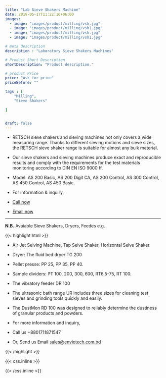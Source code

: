 ```yaml
---
title: "Lab Sieve Shakers Machine"
date: 2019-05-17T11:22:16+06:00
images: 
  - image: "images/product/milling/vsh.jpg"
  - image: "images/product/milling/vsh1.jpg"
  - image: "images/product/milling/vsh.jpg"
  - image: "images/product/milling/vsh1.jpg"

# meta description
description : "Laboratory Sieve Shakers Machines"

# Product Short Description
shortDescription: "Product description."

# product Price
price: "Ask for price"
priceBefore: ""

tags : [
    "Milling", 
    "Sieve Shakers"
    
]


draft: false
---
```


* RETSCH sieve shakers and sieving machines not only covers a wide measuring range. Thanks to different sieving motions and sieve sizes, the RETSCH sieve shaker range is suitable for almost any bulk material.

* Our sieve shakers and sieving machines produce exact and reproducible results and comply with the requirements for the test materials monitoring according to DIN EN ISO 9000 ff.

* Model: AS 200 Basic, AS 200 Digit CA, AS 200 Control, AS 300 Control, AS 450 Control, AS 450 Basic.
* For information & inquiry,
* [Call now](callto:+8801517182063)
* [Email now](mailto:sales@enviotech.com.bd)
***


**N.B.** Avaiable  Sieve Shakers, Dryers, Feedes e.g.

{{< highlight html >}}
* Air Jet Seiving Machine, Tap Seive Shaker, Horizontal Seive Shaker. 
* Dryer: The fluid bed dryer TG 200
* Pellet presse: PP 25, PP 35, PP 40.
* Sample dividers: PT 100, 200, 300, 600, RT6.5-75, RT 100. 
* The vibratory feeder DR 100
* The ultrasonic bath range UR includes three sizes for cleaning test sieves and grinding tools quickly and easily.
* The DustMon RD 100 was designed to reliably determine the dustiness of granular products and powders.

* For more information and inquiry,
* Call us +8801711871547
* Or, Send us Email sales@enviotech.com.bd



{{< /highlight >}}

{{< css.inline >}}
<style>
.emojify {
	font-family: Apple Color Emoji,Segoe UI Emoji,NotoColorEmoji,Segoe UI Symbol,Android Emoji,EmojiSymbols;
	font-size: 2rem;
	vertical-align: middle;
}
@media screen and (max-width:650px) {
    .nowrap {
	display: block;
	margin: 25px 0;
}
}
</style>
{{< /css.inline >}}